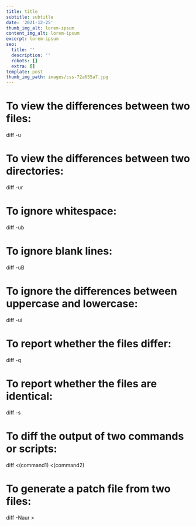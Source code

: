 ```yaml
---
title: title
subtitle: subtitle
date: '2021-12-25'
thumb_img_alt: lorem-ipsum
content_img_alt: lorem-ipsum
excerpt: lorem-ipsum
seo:
  title: ''
  description: ''
  robots: []
  extra: []
template: post
thumb_img_path: images/css-72a655a7.jpg
---
```

# To view the differences between two files:

diff -u <file-1> <file-2>

# To view the differences between two directories:

diff -ur <dir-1> <dir-2>

# To ignore whitespace:

diff -ub <file-1> <file-2>

# To ignore blank lines:

diff -uB <file-1> <file-2>

# To ignore the differences between uppercase and lowercase:

diff -ui <file-1> <file-2>

# To report whether the files differ:

diff -q <file-1> <file-2>

# To report whether the files are identical:

diff -s <file-1> <file-2>

# To diff the output of two commands or scripts:

diff <(command1) <(command2)

# To generate a patch file from two files:

diff -Naur <file-1> <file-2> > <patch-file>
